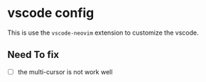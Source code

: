# vscode config

This is use the `vscode-neovim` extension to customize the vscode.

## Need To fix

- [ ] the multi-cursor is not work well
